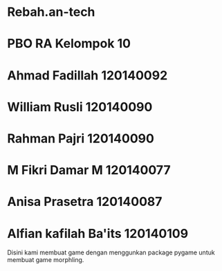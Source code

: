 # Rebah.an-tech
# PBO RA Kelompok 10

# Ahmad Fadillah          120140092
# William Rusli           120140090
# Rahman Pajri            120140090
# M Fikri Damar M         120140077
# Anisa Prasetra          120140087
# Alfian kafilah Ba'its   120140109

Disini kami membuat game dengan menggunkan package pygame untuk membuat game morphling.

